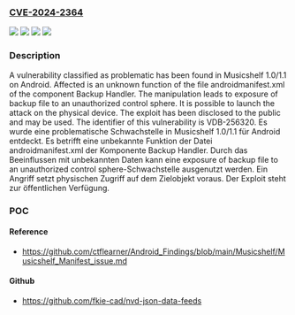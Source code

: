 ### [CVE-2024-2364](https://cve.mitre.org/cgi-bin/cvename.cgi?name=CVE-2024-2364)
![](https://img.shields.io/static/v1?label=Product&message=Musicshelf&color=blue)
![](https://img.shields.io/static/v1?label=Version&message=1.0%20&color=brightgreen)
![](https://img.shields.io/static/v1?label=Version&message=1.1%20&color=brightgreen)
![](https://img.shields.io/static/v1?label=Vulnerability&message=CWE-530%20Exposure%20of%20Backup%20File%20to%20an%20Unauthorized%20Control%20Sphere&color=brightgreen)

### Description

A vulnerability classified as problematic has been found in Musicshelf 1.0/1.1 on Android. Affected is an unknown function of the file androidmanifest.xml of the component Backup Handler. The manipulation leads to exposure of backup file to an unauthorized control sphere. It is possible to launch the attack on the physical device. The exploit has been disclosed to the public and may be used. The identifier of this vulnerability is VDB-256320.
Es wurde eine problematische Schwachstelle in Musicshelf 1.0/1.1 für Android entdeckt. Es betrifft eine unbekannte Funktion der Datei androidmanifest.xml der Komponente Backup Handler. Durch das Beeinflussen mit unbekannten Daten kann eine exposure of backup file to an unauthorized control sphere-Schwachstelle ausgenutzt werden. Ein Angriff setzt physischen Zugriff auf dem Zielobjekt voraus. Der Exploit steht zur öffentlichen Verfügung.

### POC

#### Reference
- https://github.com/ctflearner/Android_Findings/blob/main/Musicshelf/Musicshelf_Manifest_issue.md

#### Github
- https://github.com/fkie-cad/nvd-json-data-feeds

